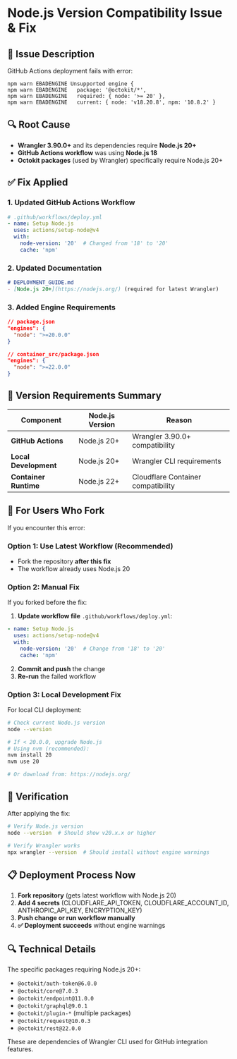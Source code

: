 # Node.js Version Compatibility Issue & Fix

## 🚨 **Issue Description**

GitHub Actions deployment fails with error:
```
npm warn EBADENGINE Unsupported engine {
npm warn EBADENGINE   package: '@octokit/*',
npm warn EBADENGINE   required: { node: '>= 20' },
npm warn EBADENGINE   current: { node: 'v18.20.8', npm: '10.8.2' }
```

## 🔍 **Root Cause**

- **Wrangler 3.90.0+** and its dependencies require **Node.js 20+**
- **GitHub Actions workflow** was using **Node.js 18**
- **Octokit packages** (used by Wrangler) specifically require Node.js 20+

## ✅ **Fix Applied**

### 1. **Updated GitHub Actions Workflow**
```yaml
# .github/workflows/deploy.yml
- name: Setup Node.js
  uses: actions/setup-node@v4
  with:
    node-version: '20'  # Changed from '18' to '20'
    cache: 'npm'
```

### 2. **Updated Documentation**
```markdown
# DEPLOYMENT_GUIDE.md
- [Node.js 20+](https://nodejs.org/) (required for latest Wrangler)
```

### 3. **Added Engine Requirements**
```json
// package.json
"engines": {
  "node": ">=20.0.0"
}
```

```json
// container_src/package.json  
"engines": {
  "node": ">=22.0.0"
}
```

## 🎯 **Version Requirements Summary**

| **Component** | **Node.js Version** | **Reason** |
|---------------|-------------------|------------|
| **GitHub Actions** | Node.js 20+ | Wrangler 3.90.0+ compatibility |
| **Local Development** | Node.js 20+ | Wrangler CLI requirements |
| **Container Runtime** | Node.js 22+ | Cloudflare Container compatibility |

## 🔧 **For Users Who Fork**

If you encounter this error:

### **Option 1: Use Latest Workflow** (Recommended)
- Fork the repository **after this fix**
- The workflow already uses Node.js 20

### **Option 2: Manual Fix**
If you forked before the fix:

1. **Update workflow file** `.github/workflows/deploy.yml`:
```yaml
- name: Setup Node.js
  uses: actions/setup-node@v4
  with:
    node-version: '20'  # Change from '18' to '20'
    cache: 'npm'
```

2. **Commit and push** the change
3. **Re-run** the failed workflow

### **Option 3: Local Development Fix**
For local CLI deployment:

```bash
# Check current Node.js version
node --version

# If < 20.0.0, upgrade Node.js
# Using nvm (recommended):
nvm install 20
nvm use 20

# Or download from: https://nodejs.org/
```

## 🚀 **Verification**

After applying the fix:

```bash
# Verify Node.js version
node --version  # Should show v20.x.x or higher

# Verify Wrangler works
npx wrangler --version  # Should install without engine warnings
```

## 📋 **Deployment Process Now**

1. **Fork repository** (gets latest workflow with Node.js 20)
2. **Add 4 secrets** (CLOUDFLARE_API_TOKEN, CLOUDFLARE_ACCOUNT_ID, ANTHROPIC_API_KEY, ENCRYPTION_KEY)
3. **Push change or run workflow manually** 
4. **✅ Deployment succeeds** without engine warnings

## 🔍 **Technical Details**

The specific packages requiring Node.js 20+:
- `@octokit/auth-token@6.0.0`
- `@octokit/core@7.0.3`  
- `@octokit/endpoint@11.0.0`
- `@octokit/graphql@9.0.1`
- `@octokit/plugin-*` (multiple packages)
- `@octokit/request@10.0.3`
- `@octokit/rest@22.0.0`

These are dependencies of Wrangler CLI used for GitHub integration features.
